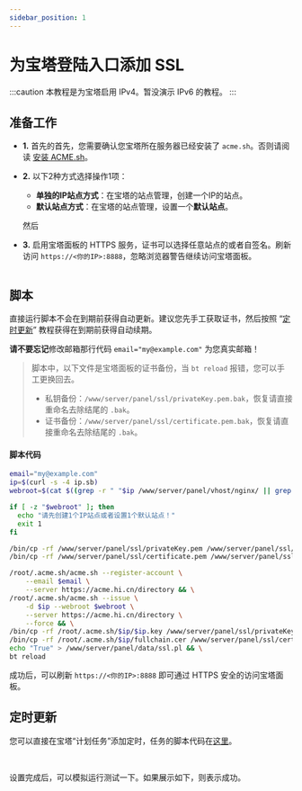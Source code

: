 ```yaml
---
sidebar_position: 1
---
```


# 为宝塔登陆入口添加 SSL

:::caution
本教程是为宝塔启用 IPv4。暂没演示 IPv6 的教程。
:::

## 准备工作

* **1.** 首先的首先，您需要确认您宝塔所在服务器已经安装了 `acme.sh`。否则请阅读 [安装 ACME.sh](../getting-started/acme.sh-installation.md)。

* **2.** 以下2种方式选择操作1项：
  - **单独的IP站点方式**：在宝塔的站点管理，创建一个IP的站点。
  - **默认站点方式**：在宝塔的站点管理，设置一个**默认站点**。

  然后

* **3.** 启用宝塔面板的 HTTPS 服务，证书可以选择任意站点的或者自签名。刷新访问 `https://<你的IP>:8888`，忽略浏览器警告继续访问宝塔面板。

  <img srcset="/docs/aapanel-enable-https-login.png 2x" />

## 脚本

直接运行脚本不会在到期前获得自动更新。建议您先手工获取证书，然后按照 “[定时更新](#定时更新)” 教程获得在到期前获得自动续期。

**请不要忘记**修改邮箱那行代码 `email="my@example.com"` 为您真实邮箱！

> 脚本中，以下文件是宝塔面板的证书备份，当 `bt reload` 报错，您可以手工更换回去。
> - 私钥备份：`/www/server/panel/ssl/privateKey.pem.bak`，恢复请直接重命名去除结尾的 `.bak`。
> - 证书备份：`/www/server/panel/ssl/certificate.pem.bak`，恢复请直接重命名去除结尾的 `.bak`。

#### 脚本代码

```bash
email="my@example.com"
ip=$(curl -s -4 ip.sb)
webroot=$(cat $((grep -r " "$ip /www/server/panel/vhost/nginx/ || grep -r "default_server" /www/server/panel/vhost/nginx/) | grep server_name | awk '{print $1}' | cut -d ':' -f1) | egrep 'root ' | awk '{print $2}' | cut -d ';' -f1)

if [ -z "$webroot" ]; then
  echo "请先创建1个IP站点或者设置1个默认站点！"
  exit 1
fi

/bin/cp -rf /www/server/panel/ssl/privateKey.pem /www/server/panel/ssl/privateKey.pem.bak
/bin/cp -rf /www/server/panel/ssl/certificate.pem /www/server/panel/ssl/certificate.pem.bak

/root/.acme.sh/acme.sh --register-account \
    --email $email \
    --server https://acme.hi.cn/directory && \
/root/.acme.sh/acme.sh --issue \
    -d $ip --webroot $webroot \
    --server https://acme.hi.cn/directory \
    --force && \
/bin/cp -rf /root/.acme.sh/$ip/$ip.key /www/server/panel/ssl/privateKey.pem && \
/bin/cp -rf /root/.acme.sh/$ip/fullchain.cer /www/server/panel/ssl/certificate.pem && \
echo "True" > /www/server/panel/data/ssl.pl && \
bt reload
```

成功后，可以刷新 `https://<你的IP>:8888` 即可通过 HTTPS 安全的访问宝塔面板。

## 定时更新

您可以直接在宝塔“计划任务”添加定时，任务的脚本代码在[这里](#脚本代码)。

<img srcset="/docs/aapanel-enable-https-login-crond-auto-renewal-step-1.png 2x" />

<img srcset="/docs/aapanel-enable-https-login-crond-auto-renewal-step-2.png 2x" />

设置完成后，可以模拟运行测试一下。如果展示如下，则表示成功。

<img srcset="/docs/aapanel-enable-https-login-crond-auto-renewal-step-3.png 2x" />
